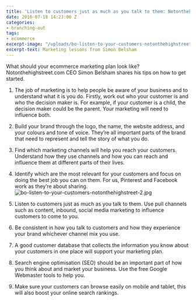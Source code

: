 ```yaml
---
title: 'Listen to customers just as much as you talk to them: Notonthehighstreet.com'
date: 2016-07-18 14:23:00 Z
categories:
- branching-out
tags:
- ecommerce
excerpt-image: "/uploads/bo-listen-to-your-customers-notonthehighstreet-1.jpg"
excerpt-text: Marketing lessons from Simon Belsham
---
```


What should your ecommerce marketing plan look like? Notonthehighstreet.com CEO Simon Belsham shares his tips on how to get started. 

1. The job of marketing is to help people be aware of your business and to understand what it is you do. Firstly, work out who your customer is and who the decision maker is. For example, if your customer is a child, the decision maker could be the parent. Your marketing will need to influence both.

2. Build your brand through the logo, the name, the website address, and your colours and tone of voice. They’re all important parts of the brand that need to represent and tell the story of what you do.

3. Find which marketing channels will help you reach your customers. Understand how they use channels and how you can reach and influence them at different parts of their lives.

4. Identify which are the most relevant for your customers and focus on doing the best job you can on them.  For us, Pinterest and Facebook work as they’re about sharing.
![bo-listen-to-your-customers-notonthehighstreet-2.jpg](/uploads/bo-listen-to-your-customers-notonthehighstreet-2.jpg)
5. Listen to customers just as much as you talk to them. Use pull channels such as content, inbound, social media marketing to influence customers to come to you.

6. Be consistent in how you talk to customers and how they experience your brand whichever channel mix you use.

7. A good customer database that collects the information you know about your customers in one place will support your marketing plan.

8. Search engine optimisation (SEO) should be an important part of how you think about and market your business. Use the free Google Webmaster tools to help you.

9. Make sure your customers can browse easily on mobile and tablet, this will also boost your online search rankings. 

 